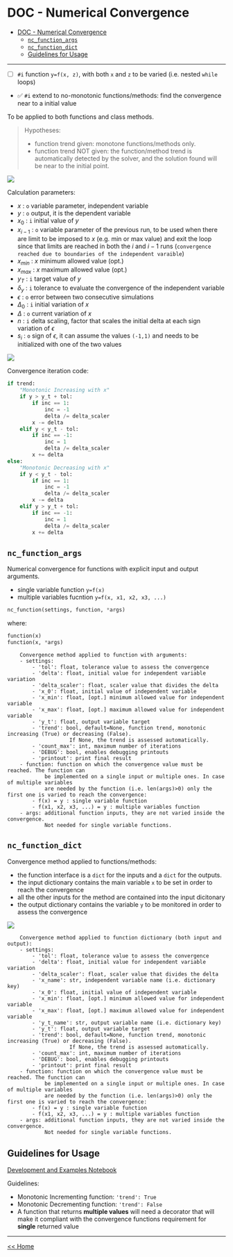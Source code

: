 # DOC - Numerical Convergence
- [DOC - Numerical Convergence](#doc---numerical-convergence)
  - [`nc_function_args`](#nc_function_args)
  - [`nc_function_dict`](#nc_function_dict)
  - [Guidelines for Usage](#guidelines-for-usage)

---

- [ ] `#i` function `y=f(x, z)`, with both `x` and `z` to be varied (i.e. nested `while` loops)
- ✅ `#i` extend to no-monotonic functions/methods: find the convergence near to a initial value

To be applied to both functions and class methods.

> Hypotheses: 
> - function trend given: monotone functions/methods only.
> - function trend NOT given: the function/method trend is automatically detected by the solver, and the solution found will be near to the initial point.

![](img_md/2024-03-25-10-56-56.png)

Calculation parameters:

- $x$ : `o` variable  parameter, independent variable
- $y$ : `o` output, it is the dependent variable
- $x_0$ : `i` initial value of $y$
- $x_{i-1}$ : `o` variable parameter of the previous run, to be used when there are limit to be imposed to $x$ (e.g. min or max value) and exit the loop since that limits are reached in both the $i$ and $i-1$ runs (`convergence reached due to boundaries of the independent varaible`)
- $x_{min}$ :  $x$ minimum allowed value (opt.)
- $x_{max}$ : $x$ maximum allowed value (opt.)
- $y_T$ : `i` target value of $y$
- $\delta_y$ : `i` tolerance to evaluate the convergence of the independent variable
- $\epsilon$ : `o` error between two consecutive simulations 
- $\Delta_0$ : `i` initial variation of $x$
- $\Delta$ : `o` current variation of $x$
- $n$ : `i` delta scaling, factor that scales the initial delta at each sign variation of $\epsilon$
- $s_i$ : `o` sign of $\epsilon$, it can assume the values `(-1,1)` and  needs to be initialized with one of the two values

![](img_md/2024-03-25-10-56-30.png)

Convergence iteration code:

```python
if trend:
	"Monotonic Increasing with x"
	if y > y_t + tol:
		if inc == 1:
			inc = -1
			delta /= delta_scaler
		x -= delta
	elif y < y_t - tol:
		if inc == -1:
			inc = 1
			delta /= delta_scaler
		x += delta
else:
	"Monotonic Decreasing with x"
	if y < y_t - tol:
		if inc == 1:
			inc = -1
			delta /= delta_scaler
		x -= delta
	elif y > y_t + tol:
		if inc == -1:
			inc = 1
			delta /= delta_scaler
		x += delta
```

## `nc_function_args`

Numerical convergence for functions with explicit input and output arguments.

- single variable function `y=f(x)`
- multiple variables fucntion `y=f(x, x1, x2, x3, ...)`

```python
nc_function(settings, function, *args)
```

where:

```python
function(x)
function(x, *args)
```

```text
    Convergence method applied to function with arguments:
    - settings:
        - 'tol': float, tolerance value to assess the convergence
        - 'delta': float, initial value for independent variable variation
        - 'delta_scaler': float, scaler value that divides the delta
        - 'x_0': float, initial value of independent variable
        - 'x_min': float, [opt.] minimum allowed value for independent variable
        - 'x_max': float, [opt.] maximum allowed value for independent variable
        - 'y_t': float, output variable target
        - 'trend': bool, default=None, function trend, monotonic increasing (True) or decreasing (False).
                    If None, the trend is assessed automatically.
        - 'count_max': int, maximum number of iterations
        - 'DEBUG': bool, enables debugging printouts
        - 'printout': print final result
    - function: function on which the convergence value must be reached. The function can
            be implemented on a single input or multiple ones. In case of multiple variables
            are needed by the function (i.e. len(args)>0) only the first one is varied to reach the convergence:
        - f(x) = y : single variable function
        - f(x1, x2, x3, ...) = y : multiple variables function
    - args: additional function inputs, they are not varied inside the convergence. 
            Not needed for single variable functions.
```

## `nc_function_dict`

Convergence method applied to functions/methods:

- the function interface is a `dict` for the inputs and a `dict` for the outputs.
- the input dictionary contains the main variable `x` to be set in order to reach the convergence
- all the other inputs for the method are contained into the input dicitonary
- the output dictionary contains the variable `y` to be monitored in order to assess the convergence

![](img_md/2024-03-25-17-04-43.png)

```
    Convergence method applied to function dictionary (both input and output):
    - settings:
        - 'tol': float, tolerance value to assess the convergence
        - 'delta': float, initial value for independent variable variation
        - 'delta_scaler': float, scaler value that divides the delta
        - 'x_name': str, independent variable name (i.e. dictionary key)
        - 'x_0': float, initial value of independent variable
        - 'x_min': float, [opt.] minimum allowed value for independent variable
        - 'x_max': float, [opt.] maximum allowed value for independent variable
        - 'y_t_name': str, output variable name (i.e. dictionary key)
        - 'y_t': float, output variable target
        - 'trend': bool, default=None, function trend, monotonic increasing (True) or decreasing (False).
                    If None, the trend is assessed automatically.
        - 'count_max': int, maximum number of iterations
        - 'DEBUG': bool, enables debugging printouts
        - 'printout': print final result
    - function: function on which the convergence value must be reached. The function can
            be implemented on a single input or multiple ones. In case of multiple variables
            are needed by the function (i.e. len(args)>0) only the first one is varied to reach the convergence:
        - f(x) = y : single variable function
        - f(x1, x2, x3, ...) = y : multiple variables function
    - args: additional function inputs, they are not varied inside the convergence. 
            Not needed for single variable functions.
```

## Guidelines for Usage

[Development and Examples Notebook](../dev/dev_numerical-convergence.ipynb)

Guidelines:

- Monotonic Incrementing function: `'trend': True`
- Monotonic Decrementing function: `'trend': False`
- A function that returns **multiple values** will need a decorator that will make it compliant with the convergence functions requirement for **single** returned value

---

[<< Home](../readme.md)